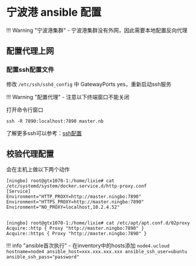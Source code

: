 # **宁波港 ansible 配置**

!!! Warning "宁波港集群"
    - 宁波港集群没有外网，因此需要本地配置反向代理

##  **配置代理上网**

### **配置ssh配置文件**

修改 `/etc/ssh/sshd_config` 中 GatewayPorts yes，重新启动ssh服务


!!! Warning "配置代理"
    - 注意以下终端窗口不能关闭

打开命令行窗口
```
ssh -R 7890:localhost:7890 master.nb
```

了解更多ssh可以参考：[ssh配置](https://www.jianshu.com/p/01cb66fd83bb)

## **校验代理配置**

会在主机上做以下两个动作
```
[ningbo] root@gtx1070-1:/home/lixie# cat /etc/systemd/system/docker.service.d/http-proxy.conf
[Service]
Environment="HTTP_PROXY=http://master.ningbo:7890"
Environment="HTTPS_PROXY=http://master.ningbo:7890"
Environment="NO_PROXY=localhost,10.2.4.52"


[ningbo] root@gtx1070-1:/home/lixie# cat /etc/apt/apt.conf.d/02proxy
Acquire::http { Proxy "http://master.ningbo:7890" }
Acquire::https { Proxy "http://master.ningbo:7890" }
```

!!! info "ansible首次执行"
    - 在inventory中的hosts添加 
    ```
    node4.ucloud  hostname=node4 ansible_host=xxx.xxx.xxx.xxx ansible_ssh_user=ubuntu ansible_ssh_pass="password"
    ```

